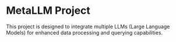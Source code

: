 # MetaLLM Project

This project is designed to integrate multiple LLMs (Large Language Models) for enhanced data processing and querying capabilities.
